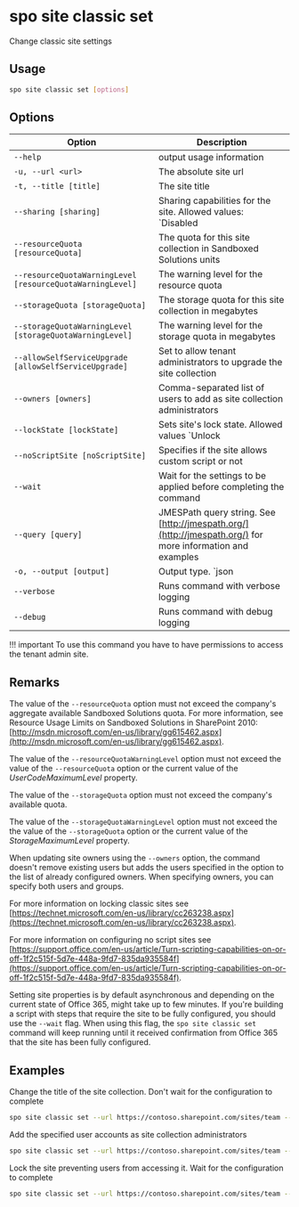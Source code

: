 # spo site classic set

Change classic site settings

## Usage

```sh
spo site classic set [options]
```

## Options

Option|Description
------|-----------
`--help`|output usage information
`-u, --url <url>`|The absolute site url
`-t, --title [title]`|The site title
`--sharing [sharing]`|Sharing capabilities for the site. Allowed values: `Disabled|ExternalUserSharingOnly|ExternalUserAndGuestSharing|ExistingExternalUserSharingOnly`
`--resourceQuota [resourceQuota]`|The quota for this site collection in Sandboxed Solutions units
`--resourceQuotaWarningLevel [resourceQuotaWarningLevel]`|The warning level for the resource quota
`--storageQuota [storageQuota]`|The storage quota for this site collection in megabytes
`--storageQuotaWarningLevel [storageQuotaWarningLevel]`|The warning level for the storage quota in megabytes
`--allowSelfServiceUpgrade [allowSelfServiceUpgrade]`|Set to allow tenant administrators to upgrade the site collection
`--owners [owners]`|Comma-separated list of users to add as site collection administrators
`--lockState [lockState]`|Sets site's lock state. Allowed values `Unlock|NoAdditions|ReadOnly|NoAccess`
`--noScriptSite [noScriptSite]`|Specifies if the site allows custom script or not
`--wait`|Wait for the settings to be applied before completing the command
`--query [query]`|JMESPath query string. See [http://jmespath.org/](http://jmespath.org/) for more information and examples
`-o, --output [output]`|Output type. `json|text`. Default `text`
`--verbose`|Runs command with verbose logging
`--debug`|Runs command with debug logging

!!! important
    To use this command you have to have permissions to access the tenant admin site.

## Remarks

The value of the `--resourceQuota` option must not exceed the company's aggregate available Sandboxed Solutions quota. For more information, see Resource Usage Limits on Sandboxed Solutions in SharePoint 2010: [http://msdn.microsoft.com/en-us/library/gg615462.aspx](http://msdn.microsoft.com/en-us/library/gg615462.aspx).

The value of the `--resourceQuotaWarningLevel` option must not exceed the value of the `--resourceQuota` option or the current value of the _UserCodeMaximumLevel_ property.

The value of the `--storageQuota` option must not exceed the company's available quota.

The value of the `--storageQuotaWarningLevel` option must not exceed the the value of the `--storageQuota` option or the current value of the _StorageMaximumLevel_ property.

When updating site owners using the `--owners` option, the command doesn't remove existing users but adds the users specified in the option to the list of already configured owners. When specifying owners, you can specify both users and groups.

For more information on locking classic sites see [https://technet.microsoft.com/en-us/library/cc263238.aspx](https://technet.microsoft.com/en-us/library/cc263238.aspx).

For more information on configuring no script sites see [https://support.office.com/en-us/article/Turn-scripting-capabilities-on-or-off-1f2c515f-5d7e-448a-9fd7-835da935584f](https://support.office.com/en-us/article/Turn-scripting-capabilities-on-or-off-1f2c515f-5d7e-448a-9fd7-835da935584f).

Setting site properties is by default asynchronous and depending on the current state of Office 365, might take up to few minutes. If you're building a script with steps that require the site to be fully configured, you should use the `--wait` flag. When using this flag, the `spo site classic set` command will keep running until it received confirmation from Office 365 that the site has been fully configured.

## Examples

Change the title of the site collection. Don't wait for the configuration to complete

```sh
spo site classic set --url https://contoso.sharepoint.com/sites/team --title Team
```

Add the specified user accounts as site collection administrators

```sh
spo site classic set --url https://contoso.sharepoint.com/sites/team --owners "joe@contoso.com,steve@contoso.com"
```

Lock the site preventing users from accessing it. Wait for the configuration to complete

```sh
spo site classic set --url https://contoso.sharepoint.com/sites/team --LockState NoAccess --wait
```
